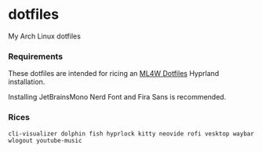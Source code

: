 # dotfiles
My Arch Linux dotfiles

### Requirements
These dotfiles are intended for ricing an [ML4W Dotfiles](https://github.com/mylinuxforwork/dotfiles) Hyprland installation.

Installing JetBrainsMono Nerd Font and Fira Sans is recommended.

### Rices
`cli-visualizer dolphin fish hyprlock kitty neovide rofi vesktop waybar wlogout youtube-music`
